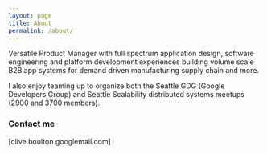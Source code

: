 ```yaml
---
layout: page
title: About
permalink: /about/
---
```


Versatile Product Manager with full spectrum application design, software engineering and platform development experiences building volume scale B2B app systems for demand driven manufacturing supply chain and more. 

I also enjoy teaming up to organize both the Seattle GDG (Google Developers Group) and Seattle Scalability distributed systems meetups (2900 and 3700 members).

### Contact me

[clive.boulton googlemail.com]
